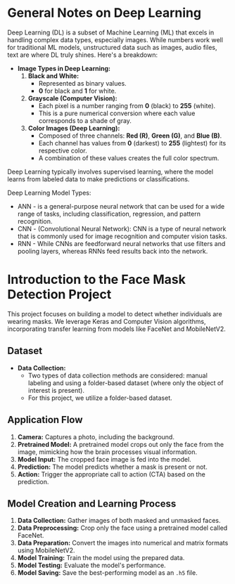 # General Notes on Deep Learning

Deep Learning (DL) is a subset of Machine Learning (ML) that excels in handling complex data types, especially images. While numbers work well for traditional ML models, unstructured data such as images, audio files, text are where DL truly shines. Here's a breakdown:

- **Image Types in Deep Learning:**
  1. **Black and White:** 
     - Represented as binary values.
     - **0** for black and **1** for white.
  2. **Grayscale (Computer Vision):**
     - Each pixel is a number ranging from **0** (black) to **255** (white).
     - This is a pure numerical conversion where each value corresponds to a shade of gray.
  3. **Color Images (Deep Learning):**
     - Composed of three channels: **Red (R)**, **Green (G)**, and **Blue (B)**.
     - Each channel has values from **0** (darkest) to **255** (lightest) for its respective color.
     - A combination of these values creates the full color spectrum.

Deep Learning typically involves supervised learning, where the model learns from labeled data to make predictions or classifications.

Deep Learning Model Types:
* ANN - is a general-purpose neural network that can be used for a wide range of tasks, including classification, regression, and pattern recognition. 
* CNN - (Convolutional Neural Network): CNN is a type of neural network that is commonly used for image recognition and computer vision tasks.
* RNN - While CNNs are feedforward neural networks that use filters and pooling layers, whereas RNNs feed results back into the network.

# Introduction to the Face Mask Detection Project

This project focuses on building a model to detect whether individuals are wearing masks. We leverage Keras and Computer Vision algorithms, incorporating transfer learning from models like FaceNet and MobileNetV2.

## Dataset

- **Data Collection:** 
  - Two types of data collection methods are considered: manual labeling and using a folder-based dataset (where only the object of interest is present). 
  - For this project, we utilize a folder-based dataset.

## Application Flow

1. **Camera:** Captures a photo, including the background.
2. **Pretrained Model:** A pretrained model crops out only the face from the image, mimicking how the brain processes visual information.
3. **Model Input:** The cropped face image is fed into the model.
4. **Prediction:** The model predicts whether a mask is present or not.
5. **Action:** Trigger the appropriate call to action (CTA) based on the prediction.

## Model Creation and Learning Process

1. **Data Collection:** Gather images of both masked and unmasked faces.
2. **Data Preprocessing:** Crop only the face using a pretrained model called FaceNet.
3. **Data Preparation:** Convert the images into numerical and matrix formats using MobileNetV2.
4. **Model Training:** Train the model using the prepared data.
5. **Model Testing:** Evaluate the model's performance.
6. **Model Saving:** Save the best-performing model as an `.h5` file.

